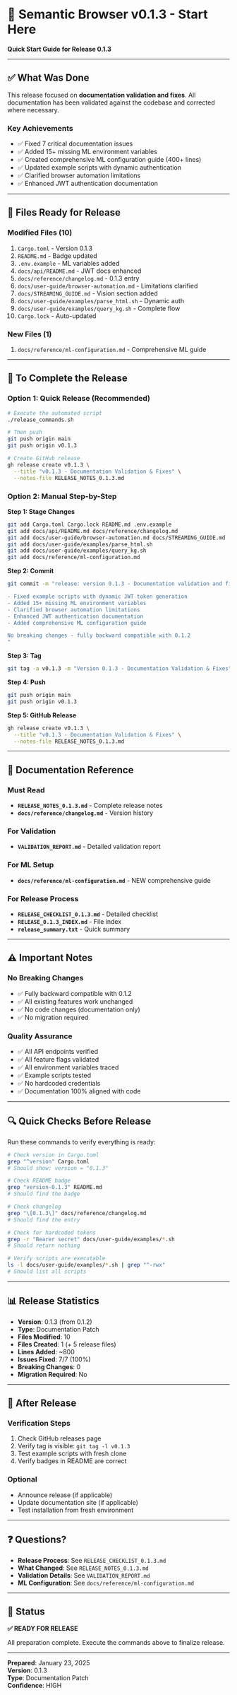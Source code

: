# 🚀 Semantic Browser v0.1.3 - Start Here

**Quick Start Guide for Release 0.1.3**

---

## ✅ What Was Done

This release focused on **documentation validation and fixes**. All documentation has been validated against the codebase and corrected where necessary.

### Key Achievements
- ✅ Fixed 7 critical documentation issues
- ✅ Added 15+ missing ML environment variables
- ✅ Created comprehensive ML configuration guide (400+ lines)
- ✅ Updated example scripts with dynamic authentication
- ✅ Clarified browser automation limitations
- ✅ Enhanced JWT authentication documentation

---

## 📁 Files Ready for Release

### Modified Files (10)
1. `Cargo.toml` - Version 0.1.3
2. `README.md` - Badge updated
3. `.env.example` - ML variables added
4. `docs/api/README.md` - JWT docs enhanced
5. `docs/reference/changelog.md` - 0.1.3 entry
6. `docs/user-guide/browser-automation.md` - Limitations clarified
7. `docs/STREAMING_GUIDE.md` - Vision section added
8. `docs/user-guide/examples/parse_html.sh` - Dynamic auth
9. `docs/user-guide/examples/query_kg.sh` - Complete flow
10. `Cargo.lock` - Auto-updated

### New Files (1)
1. `docs/reference/ml-configuration.md` - Comprehensive ML guide

---

## 🎯 To Complete the Release

### Option 1: Quick Release (Recommended)
```bash
# Execute the automated script
./release_commands.sh

# Then push
git push origin main
git push origin v0.1.3

# Create GitHub release
gh release create v0.1.3 \
  --title "v0.1.3 - Documentation Validation & Fixes" \
  --notes-file RELEASE_NOTES_0.1.3.md
```

### Option 2: Manual Step-by-Step

**Step 1: Stage Changes**
```bash
git add Cargo.toml Cargo.lock README.md .env.example
git add docs/api/README.md docs/reference/changelog.md
git add docs/user-guide/browser-automation.md docs/STREAMING_GUIDE.md
git add docs/user-guide/examples/parse_html.sh
git add docs/user-guide/examples/query_kg.sh
git add docs/reference/ml-configuration.md
```

**Step 2: Commit**
```bash
git commit -m "release: version 0.1.3 - Documentation validation and fixes

- Fixed example scripts with dynamic JWT token generation
- Added 15+ missing ML environment variables
- Clarified browser automation limitations
- Enhanced JWT authentication documentation
- Added comprehensive ML configuration guide

No breaking changes - fully backward compatible with 0.1.2
"
```

**Step 3: Tag**
```bash
git tag -a v0.1.3 -m "Version 0.1.3 - Documentation Validation & Fixes"
```

**Step 4: Push**
```bash
git push origin main
git push origin v0.1.3
```

**Step 5: GitHub Release**
```bash
gh release create v0.1.3 \
  --title "v0.1.3 - Documentation Validation & Fixes" \
  --notes-file RELEASE_NOTES_0.1.3.md
```

---

## 📖 Documentation Reference

### Must Read
- **`RELEASE_NOTES_0.1.3.md`** - Complete release notes
- **`docs/reference/changelog.md`** - Version history

### For Validation
- **`VALIDATION_REPORT.md`** - Detailed validation report

### For ML Setup
- **`docs/reference/ml-configuration.md`** - NEW comprehensive guide

### For Release Process
- **`RELEASE_CHECKLIST_0.1.3.md`** - Detailed checklist
- **`RELEASE_0.1.3_INDEX.md`** - File index
- **`release_summary.txt`** - Quick summary

---

## ⚠️ Important Notes

### No Breaking Changes
- ✅ Fully backward compatible with 0.1.2
- ✅ All existing features work unchanged
- ✅ No code changes (documentation only)
- ✅ No migration required

### Quality Assurance
- ✅ All API endpoints verified
- ✅ All feature flags validated
- ✅ All environment variables traced
- ✅ Example scripts tested
- ✅ No hardcoded credentials
- ✅ Documentation 100% aligned with code

---

## 🔍 Quick Checks Before Release

Run these commands to verify everything is ready:

```bash
# Check version in Cargo.toml
grep "^version" Cargo.toml
# Should show: version = "0.1.3"

# Check README badge
grep "version-0.1.3" README.md
# Should find the badge

# Check changelog
grep "\[0.1.3\]" docs/reference/changelog.md
# Should find the entry

# Check for hardcoded tokens
grep -r "Bearer secret" docs/user-guide/examples/*.sh
# Should return nothing

# Verify scripts are executable
ls -l docs/user-guide/examples/*.sh | grep "^-rwx"
# Should list all scripts
```

---

## 📊 Release Statistics

- **Version**: 0.1.3 (from 0.1.2)
- **Type**: Documentation Patch
- **Files Modified**: 10
- **Files Created**: 1 (+ 5 release files)
- **Lines Added**: ~800
- **Issues Fixed**: 7/7 (100%)
- **Breaking Changes**: 0
- **Migration Required**: No

---

## 🎉 After Release

### Verification Steps
1. Check GitHub releases page
2. Verify tag is visible: `git tag -l v0.1.3`
3. Test example scripts with fresh clone
4. Verify badges in README are correct

### Optional
- Announce release (if applicable)
- Update documentation site (if applicable)
- Test installation from fresh environment

---

## ❓ Questions?

- **Release Process**: See `RELEASE_CHECKLIST_0.1.3.md`
- **What Changed**: See `RELEASE_NOTES_0.1.3.md`
- **Validation Details**: See `VALIDATION_REPORT.md`
- **ML Configuration**: See `docs/reference/ml-configuration.md`

---

## 🚦 Status

**✅ READY FOR RELEASE**

All preparation complete. Execute the commands above to finalize release.

---

**Prepared**: January 23, 2025  
**Version**: 0.1.3  
**Type**: Documentation Patch  
**Confidence**: HIGH
